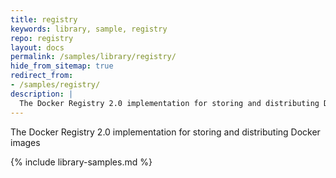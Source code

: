 ```yaml
---
title: registry
keywords: library, sample, registry
repo: registry
layout: docs
permalink: /samples/library/registry/
hide_from_sitemap: true
redirect_from:
- /samples/registry/
description: |
  The Docker Registry 2.0 implementation for storing and distributing Docker images
---
```


The Docker Registry 2.0 implementation for storing and distributing Docker images


{% include library-samples.md %}
